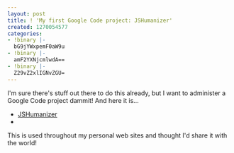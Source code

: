 ```yaml
---
layout: post
title: ! 'My first Google Code project: JSHumanizer'
created: 1270054577
categories:
- !binary |-
  bG9jYWxpemF0aW9u
- !binary |-
  amF2YXNjcmlwdA==
- !binary |-
  Z29vZ2xlIGNvZGU=
---
```

<p>
I'm sure there's stuff out there to do this already, but I want to administer a Google Code project dammit! And here it is...
</p>
<ul>
<li><a href="http://jshumanizer.googlecode.com/">JSHumanizer</a><li>
</ul>
<p>
This is used throughout my personal web sites and thought I'd share it with the world!
</p>
